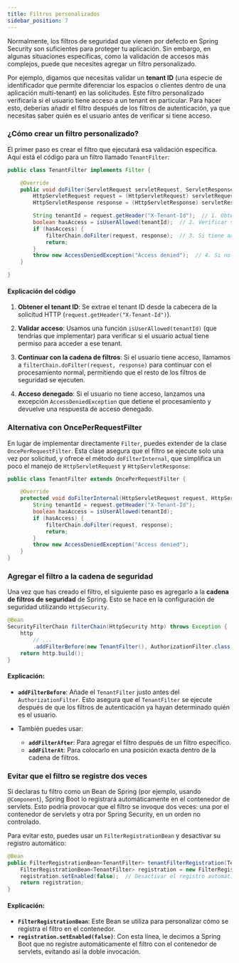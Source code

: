 ```yaml
---
title: Filtros personalizados
sidebar_position: 7
---
```


Normalmente, los filtros de seguridad que vienen por defecto en Spring Security son suficientes para proteger tu aplicación. Sin embargo, en algunas situaciones específicas, como la validación de accesos más complejos, puede que necesites agregar un filtro personalizado. 

Por ejemplo, digamos que necesitas validar un **tenant ID** (una especie de identificador que permite diferenciar los espacios o clientes dentro de una aplicación multi-tenant) en las solicitudes. Este filtro personalizado verificaría si el usuario tiene acceso a un tenant en particular. Para hacer esto, deberías añadir el filtro después de los filtros de autenticación, ya que necesitas saber quién es el usuario antes de verificar si tiene acceso.

<Card>

### ¿Cómo crear un filtro personalizado?

El primer paso es crear el filtro que ejecutará esa validación específica. Aquí está el código para un filtro llamado `TenantFilter`:

```java
public class TenantFilter implements Filter {

    @Override
    public void doFilter(ServletRequest servletRequest, ServletResponse servletResponse, FilterChain filterChain) throws IOException, ServletException {
        HttpServletRequest request = (HttpServletRequest) servletRequest;
        HttpServletResponse response = (HttpServletResponse) servletResponse;

        String tenantId = request.getHeader("X-Tenant-Id");  // 1. Obtener el tenant ID desde la cabecera de la solicitud
        boolean hasAccess = isUserAllowed(tenantId);  // 2. Verificar si el usuario tiene acceso a ese tenant
        if (hasAccess) {
            filterChain.doFilter(request, response);  // 3. Si tiene acceso, continuar con el resto de los filtros
            return;
        }
        throw new AccessDeniedException("Access denied");  // 4. Si no tiene acceso, lanzar una excepción de "Acceso denegado"
    }

}
```

#### Explicación del código

1. **Obtener el tenant ID**: Se extrae el tenant ID desde la cabecera de la solicitud HTTP (`request.getHeader("X-Tenant-Id")`).
   
2. **Validar acceso**: Usamos una función `isUserAllowed(tenantId)` (que tendrías que implementar) para verificar si el usuario actual tiene permiso para acceder a ese tenant.

3. **Continuar con la cadena de filtros**: Si el usuario tiene acceso, llamamos a `filterChain.doFilter(request, response)` para continuar con el procesamiento normal, permitiendo que el resto de los filtros de seguridad se ejecuten.

4. **Acceso denegado**: Si el usuario no tiene acceso, lanzamos una excepción `AccessDeniedException` que detiene el procesamiento y devuelve una respuesta de acceso denegado.

    
</Card>

<Card>

### Alternativa con OncePerRequestFilter

En lugar de implementar directamente `Filter`, puedes extender de la clase `OncePerRequestFilter`. Esta clase asegura que el filtro se ejecute solo una vez por solicitud, y ofrece el método `doFilterInternal`, que simplifica un poco el manejo de `HttpServletRequest` y `HttpServletResponse`:

```java
public class TenantFilter extends OncePerRequestFilter {

    @Override
    protected void doFilterInternal(HttpServletRequest request, HttpServletResponse response, FilterChain filterChain) throws IOException, ServletException {
        String tenantId = request.getHeader("X-Tenant-Id");
        boolean hasAccess = isUserAllowed(tenantId);
        if (hasAccess) {
            filterChain.doFilter(request, response);
            return;
        }
        throw new AccessDeniedException("Access denied");
    }
}
```

</Card>

<Card>

### Agregar el filtro a la cadena de seguridad

Una vez que has creado el filtro, el siguiente paso es agregarlo a la **cadena de filtros de seguridad** de Spring. Esto se hace en la configuración de seguridad utilizando `HttpSecurity`.

```java
@Bean
SecurityFilterChain filterChain(HttpSecurity http) throws Exception {
    http
        // ...
        .addFilterBefore(new TenantFilter(), AuthorizationFilter.class);  // Agregar el filtro antes del AuthorizationFilter
    return http.build();
}
```

#### Explicación:

- **`addFilterBefore`**: Añade el `TenantFilter` justo antes del `AuthorizationFilter`. Esto asegura que el `TenantFilter` se ejecute después de que los filtros de autenticación ya hayan determinado quién es el usuario.
  
- También puedes usar:
  - **`addFilterAfter`**: Para agregar el filtro después de un filtro específico.
  - **`addFilterAt`**: Para colocarlo en una posición exacta dentro de la cadena de filtros.

</Card>

<Card>

### Evitar que el filtro se registre dos veces

Si declaras tu filtro como un Bean de Spring (por ejemplo, usando `@Component`), Spring Boot lo registrará automáticamente en el contenedor de servlets. Esto podría provocar que el filtro se invoque dos veces: una por el contenedor de servlets y otra por Spring Security, en un orden no controlado.

Para evitar esto, puedes usar un `FilterRegistrationBean` y desactivar su registro automático:

```java
@Bean
public FilterRegistrationBean<TenantFilter> tenantFilterRegistration(TenantFilter filter) {
    FilterRegistrationBean<TenantFilter> registration = new FilterRegistrationBean<>(filter);
    registration.setEnabled(false);  // Desactivar el registro automático
    return registration;
}
```

#### Explicación:

- **`FilterRegistrationBean`**: Este Bean se utiliza para personalizar cómo se registra el filtro en el contenedor.
- **`registration.setEnabled(false)`**: Con esta línea, le decimos a Spring Boot que no registre automáticamente el filtro con el contenedor de servlets, evitando así la doble invocación.


</Card>